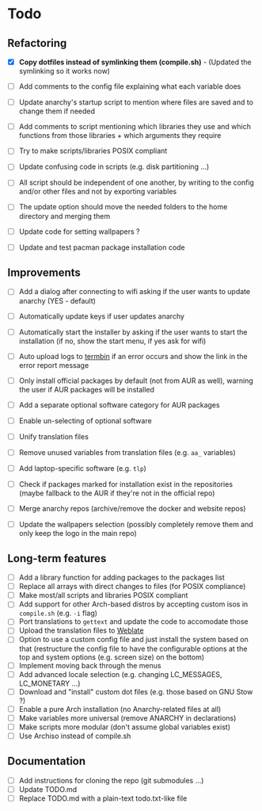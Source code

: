 # Todo

## Refactoring

* [x] **Copy dotfiles instead of symlinking them (compile.sh)** - (Updated the
  symlinking so it works now)
* [ ] Add comments to the config file explaining what each variable does
* [ ] Update anarchy's startup script to mention where files are saved and to
change them if needed
* [ ] Add comments to script mentioning which libraries they use and which
functions from those libraries + which arguments they require
* [ ] Try to make scripts/libraries POSIX compliant
* [ ] Update confusing code in scripts (e.g. disk partitioning ...)
* [ ] All script should be independent of one another, by writing to the config
and/or other files and not by exporting variables
* [ ] The update option should move the needed folders to the home directory
and merging them
* [ ] Update code for setting wallpapers ?
* [ ] Update and test pacman package installation code


## Improvements

* [ ] Add a dialog after connecting to wifi asking if the user wants to update
anarchy (YES - default)
* [ ] Automatically update keys if user updates anarchy
* [ ] Automatically start the installer by asking if the user wants to start
the installation (if no, show the start menu, if yes ask for wifi)
* [ ] Auto upload logs to [termbin](https://termbin.com) if an error occurs
and show the link in the error report message
* [ ] Only install official packages by default (not from AUR as well), warning
the user if AUR packages will be installed
* [ ] Add a separate optional software category for AUR packages
* [ ] Enable un-selecting of optional software
* [ ] Unify translation files
* [ ] Remove unused variables from translation files (e.g. `aa_` variables)
* [ ] Add laptop-specific software (e.g. `tlp`)
* [ ] Check if packages marked for installation exist in the repositories
(maybe fallback to the AUR if they're not in the official repo)
* [ ] Merge anarchy repos (archive/remove the docker and website repos)
* [ ] Update the wallpapers selection (possibly completely remove them and
only keep the logo in the main repo)


## Long-term features

* [ ] Add a library function for adding packages to the packages list
* [ ] Replace all arrays with direct changes to files (for POSIX compliance)
* [ ] Make most/all scripts and libraries POSIX compliant
* [ ] Add support for other Arch-based distros by accepting custom isos in
`compile.sh` (e.g. `-i` flag)
* [ ] Port translations to `gettext` and update the code to accomodate those
* [ ] Upload the translation files to [Weblate](https://weblate.org)
* [ ] Option to use a custom config file and just install the system based on
that (restructure the config file to have the configurable options at the top
and system options (e.g. screen size) on the bottom)
* [ ] Implement moving back through the menus
* [ ] Add advanced locale selection (e.g. changing LC_MESSAGES, LC_MONETARY ...)
* [ ] Download and "install" custom dot files (e.g. those based on GNU Stow ?)
* [ ] Enable a pure Arch installation (no Anarchy-related files at all)
* [ ] Make variables more universal (remove ANARCHY in declarations)
* [ ] Make scripts more modular (don't assume global variables exist)
* [ ] Use Archiso instead of compile.sh

## Documentation

* [ ] Add instructions for cloning the repo (git submodules ...)
* [ ] Update TODO.md
* [ ] Replace TODO.md with a plain-text todo.txt-like file
